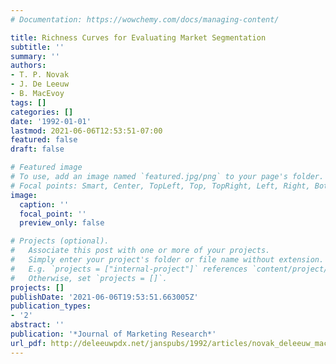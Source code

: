 ```yaml
---
# Documentation: https://wowchemy.com/docs/managing-content/

title: Richness Curves for Evaluating Market Segmentation
subtitle: ''
summary: ''
authors:
- T. P. Novak
- J. De Leeuw
- B. MacEvoy
tags: []
categories: []
date: '1992-01-01'
lastmod: 2021-06-06T12:53:51-07:00
featured: false
draft: false

# Featured image
# To use, add an image named `featured.jpg/png` to your page's folder.
# Focal points: Smart, Center, TopLeft, Top, TopRight, Left, Right, BottomLeft, Bottom, BottomRight.
image:
  caption: ''
  focal_point: ''
  preview_only: false

# Projects (optional).
#   Associate this post with one or more of your projects.
#   Simply enter your project's folder or file name without extension.
#   E.g. `projects = ["internal-project"]` references `content/project/deep-learning/index.md`.
#   Otherwise, set `projects = []`.
projects: []
publishDate: '2021-06-06T19:53:51.663005Z'
publication_types:
- '2'
abstract: ''
publication: '*Journal of Marketing Research*'
url_pdf: http://deleeuwpdx.net/janspubs/1992/articles/novak_deleeuw_macevoy_A_92.pdf
---
```

